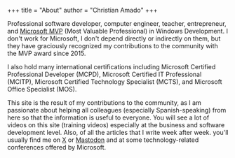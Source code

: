 +++
title = "About"
author = "Christian Amado"
+++

Professional software developer, computer engineer, teacher, entrepreneur, and [Microsoft MVP](https://mvp.microsoft.com/en-us/PublicProfile/5001273) (Most Valuable Professional) in Windows Development. I don't work for Microsoft, I don't depend directly or indirectly on them, but they have graciously recognized my contributions to the community with the MVP award since 2015.


I also hold many international certifications including Microsoft Certified Professional Developer (MCPD), Microsoft Certified IT Professional (MCITP), Microsoft Certified Technology Specialist (MCTS), and Microsoft Office Specialist (MOS).


This site is the result of my contributions to the community, as I am passionate about helping all colleagues (especially Spanish-speaking) from here so that the information is useful to everyone. You will see a lot of videos on this site (training videos) especially at the business and software development level. Also, of all the articles that I write week after week. you'll usually find me on [X](https://x.com/christianamado) or [Mastodon](https://mastodon.social/@cmasdev) and at some technology-related conferences offered by Microsoft.